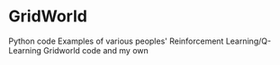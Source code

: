 # GridWorld
Python code Examples of various peoples' Reinforcement Learning/Q-Learning Gridworld code and my own
